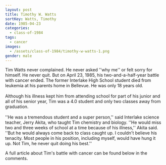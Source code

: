 ```yaml
---
layout: post
title: Timothy W. Watts
sortKey: Watts, Timothy
date: 1985-04-23
categories:
  - class-of-1984
tags:
  - cancer
images:
  - /assets/class-of-1984/timothy-w-watts-1.png
gender: male
---
```


Tim Watts never complained. He never asked ''why me'' or felt sorry for himself. He never quit. But on April 23, 1985, his two-and-a-half-year battle with cancer ended. The former Interlake High School student died from leukemia at his parents home in Bellevue. He was only 18 years old.\
\
Although his illness kept him from attending school for part of his junior and all of his senior year, Tim was a 4.0 student and only two classes away from graduation.\
\
''He was a tremendous student and a super person,'' said Interlake science teacher, Jerry Akita, who taught Tim chemistry and biology. ''He would miss two and three weeks of school at a time because of his illness,'' Akita said. ''But he would always come back to class caught up. I couldn't believe his tenacity. Most people in his position, including myself, would have hung it up. Not Tim, he never quit doing his best.''

A full article about Tim's battle with cancer can be found below in the comments.
